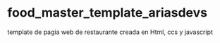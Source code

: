 # food_master_template_ariasdevs
template de pagia web de restaurante creada en Html, ccs y javascript
